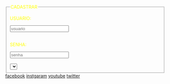 <html>
  <head>
    <title>RESENHASDAGII </title>
  </head>
  <style>
    body{ 
background-color:write; 
color:#FFFF00; 
front-family:arial;
}
  </style>
<body>
  <fieldset>
<legend>CADASTRAR</legend>
    <p>USUARIO:</p><input type="text" placeholder="usuario"><br><br>
    <p>SENHA:</p><input type="password" placeholder="senha"><br><br>
  <select>
    <opition>LIVROS</opition>
    <opition>FANFICS</opition>
    <opition>AUTORES</opition>
  </select>
  </fieldset>
</body>
</html>
  <a href="https://www.facebook.com/">facebook</a>
    <a href="https://www.instagram.com/">instgaram</a>
    <a href="https://www.youtube.com/">youtube</a>
    <a href="https://twitter.com/i/flow/signup">twitter</a>
</body>
</html>
